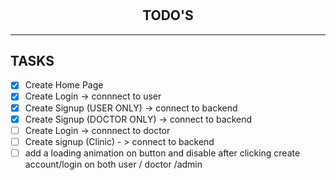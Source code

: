 #

<h2 align='center'>TODO'S</h2>
<hr>

## TASKS

- [x] Create Home Page
- [X] Create Login -> connnect to user
- [X] Create Signup (USER ONLY) -> connect to backend
- [X] Create Signup (DOCTOR ONLY) -> connect to backend
- [ ] Create Login -> connnect to doctor
- [ ] Create signup (Clinic) - > connect to backend
- [ ] add a loading animation on button and disable after clicking create account/login on both user / doctor /admin
